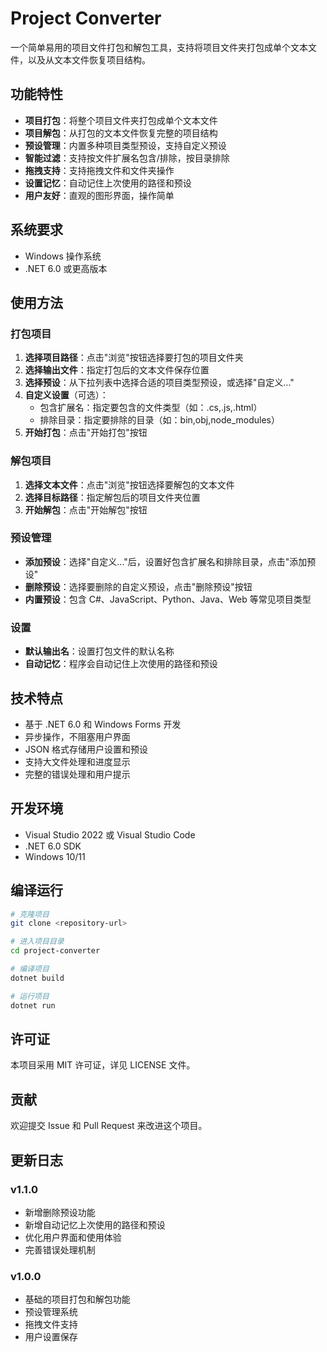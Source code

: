 # Project Converter

一个简单易用的项目文件打包和解包工具，支持将项目文件夹打包成单个文本文件，以及从文本文件恢复项目结构。

## 功能特性

- **项目打包**：将整个项目文件夹打包成单个文本文件
- **项目解包**：从打包的文本文件恢复完整的项目结构
- **预设管理**：内置多种项目类型预设，支持自定义预设
- **智能过滤**：支持按文件扩展名包含/排除，按目录排除
- **拖拽支持**：支持拖拽文件和文件夹操作
- **设置记忆**：自动记住上次使用的路径和预设
- **用户友好**：直观的图形界面，操作简单

## 系统要求

- Windows 操作系统
- .NET 6.0 或更高版本

## 使用方法

### 打包项目

1. **选择项目路径**：点击"浏览"按钮选择要打包的项目文件夹
2. **选择输出文件**：指定打包后的文本文件保存位置
3. **选择预设**：从下拉列表中选择合适的项目类型预设，或选择"自定义..."
4. **自定义设置**（可选）：
   - 包含扩展名：指定要包含的文件类型（如：.cs,.js,.html）
   - 排除目录：指定要排除的目录（如：bin,obj,node_modules）
5. **开始打包**：点击"开始打包"按钮

### 解包项目

1. **选择文本文件**：点击"浏览"按钮选择要解包的文本文件
2. **选择目标路径**：指定解包后的项目文件夹位置
3. **开始解包**：点击"开始解包"按钮

### 预设管理

- **添加预设**：选择"自定义..."后，设置好包含扩展名和排除目录，点击"添加预设"
- **删除预设**：选择要删除的自定义预设，点击"删除预设"按钮
- **内置预设**：包含 C#、JavaScript、Python、Java、Web 等常见项目类型

### 设置

- **默认输出名**：设置打包文件的默认名称
- **自动记忆**：程序会自动记住上次使用的路径和预设

## 技术特点

- 基于 .NET 6.0 和 Windows Forms 开发
- 异步操作，不阻塞用户界面
- JSON 格式存储用户设置和预设
- 支持大文件处理和进度显示
- 完整的错误处理和用户提示

## 开发环境

- Visual Studio 2022 或 Visual Studio Code
- .NET 6.0 SDK
- Windows 10/11

## 编译运行

```bash
# 克隆项目
git clone <repository-url>

# 进入项目目录
cd project-converter

# 编译项目
dotnet build

# 运行项目
dotnet run
```

## 许可证

本项目采用 MIT 许可证，详见 LICENSE 文件。

## 贡献

欢迎提交 Issue 和 Pull Request 来改进这个项目。

## 更新日志

### v1.1.0
- 新增删除预设功能
- 新增自动记忆上次使用的路径和预设
- 优化用户界面和使用体验
- 完善错误处理机制

### v1.0.0
- 基础的项目打包和解包功能
- 预设管理系统
- 拖拽文件支持
- 用户设置保存